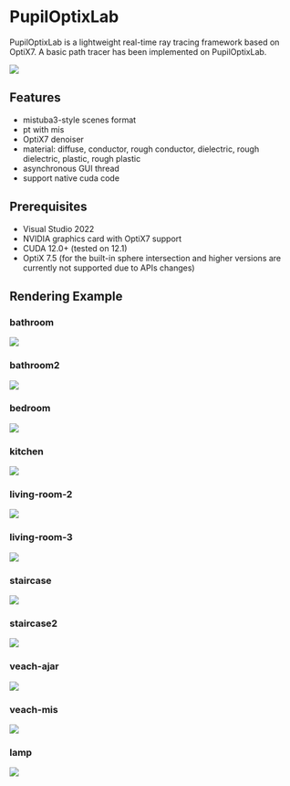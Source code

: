 # PupilOptixLab

PupilOptixLab is a lightweight real-time ray tracing framework based on OptiX7. A basic path tracer has been implemented on PupilOptixLab.

![](https://github.com/mchenwang/PupilOptixLab/raw/main/image/PupilOptixLab.jpg)

## Features

- mistuba3-style scenes format
- pt with mis
- OptiX7 denoiser
- material: diffuse, conductor, rough conductor, dielectric, rough dielectric, plastic, rough plastic
- asynchronous GUI thread
- support native cuda code

## Prerequisites

- Visual Studio 2022
- NVIDIA graphics card with OptiX7 support
- CUDA 12.0+ (tested on 12.1)
- OptiX 7.5 (for the built-in sphere intersection and higher versions are currently not supported due to APIs changes)

## Rendering Example

### bathroom

![](https://github.com/mchenwang/PupilOptixLab/raw/main/image/bathroom1.png)

### bathroom2

![](https://github.com/mchenwang/PupilOptixLab/raw/main/image/bathroom2.png)

### bedroom

![](https://github.com/mchenwang/PupilOptixLab/raw/main/image/bedroom.png)

### kitchen

![](https://github.com/mchenwang/PupilOptixLab/raw/main/image/kitchen.png)

### living-room-2

![](https://github.com/mchenwang/PupilOptixLab/raw/main/image/livingroom2.png)

### living-room-3

![](https://github.com/mchenwang/PupilOptixLab/raw/main/image/livingroom3.png)

### staircase

![](https://github.com/mchenwang/PupilOptixLab/raw/main/image/staircase.png)

### staircase2

![](https://github.com/mchenwang/PupilOptixLab/raw/main/image/staircase2.png)

### veach-ajar

![](https://github.com/mchenwang/PupilOptixLab/raw/main/image/veach-ajar.png)

### veach-mis

![](https://github.com/mchenwang/PupilOptixLab/raw/main/image/veach-mis.png)

### lamp

![](https://github.com/mchenwang/PupilOptixLab/raw/main/image/lamp.png)
